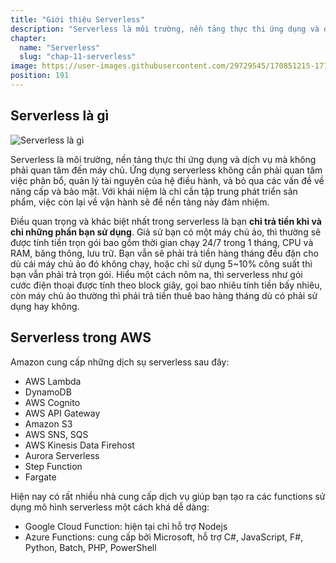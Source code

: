 ```yaml
---
title: "Giới thiệu Serverless"
description: "Serverless là môi trường, nền tảng thực thi ứng dụng và dịch vụ mà không phải quan tâm đến máy chủ. Ứng dụng serverless không cần phải quan tâm việc phân bổ, quản lý tài nguyên của hệ điều hành, và bỏ qua các vấn đề về nâng cấp và bảo mật. Với khái niệm là chỉ cần tập trung phát triển sản phẩm, việc còn lại về vận hành sẽ để nền tảng này đảm nhiệm."
chapter:
  name: "Serverless"
  slug: "chap-11-serverless"
image: https://user-images.githubusercontent.com/29729545/170851215-177f86f6-61f6-473a-a3a8-cf2d1888645c.png
position: 191
---
```


## Serverless là gì

![Serverless là gì](https://user-images.githubusercontent.com/29729545/170851215-177f86f6-61f6-473a-a3a8-cf2d1888645c.png)

Serverless là môi trường, nền tảng thực thi ứng dụng và dịch vụ mà không phải quan tâm đến máy chủ. Ứng dụng serverless không cần phải quan tâm việc phân bổ, quản lý tài nguyên của hệ điều hành, và bỏ qua các vấn đề về nâng cấp và bảo mật. Với khái niệm là chỉ cần tập trung phát triển sản phẩm, việc còn lại về vận hành sẽ để nền tảng này đảm nhiệm.

Điều quan trọng và khác biệt nhất trong serverless là bạn **chỉ trả tiền khi và chỉ những phần bạn sử dụng**. Giả sử bạn có một máy chủ ảo, thì thường sẽ được tính tiền trọn gói bao gồm thời gian chạy 24/7 trong 1 tháng, CPU và RAM, băng thông, lưu trữ. Bạn vẫn sẽ phải trả tiền hàng tháng đều đặn cho dù cái máy chủ ảo đó không chạy, hoặc chỉ sử dụng 5~10% công suất thì bạn vẫn phải trả trọn gói. Hiểu một cách nôm na, thì serverless như gói cước điện thoại được tính theo block giây, gọi bao nhiêu tính tiền bấy nhiêu, còn máy chủ ảo thường thì phải trả tiền thuê bao hàng tháng dù có phải sử dụng hay không.

## Serverless trong AWS

Amazon cung cấp những dịch sụ serverless sau đây:

- AWS Lambda
- DynamoDB
- AWS Cognito
- AWS API Gateway
- Amazon S3
- AWS SNS, SQS
- AWS Kinesis Data Firehost
- Aurora Serverless
- Step Function
- Fargate

Hiện nay có rất nhiều nhà cung cấp dịch vụ giúp bạn tạo ra các functions sử dụng mô hình serverless một cách khá dễ dàng:

- Google Cloud Function: hiện tại chỉ hỗ trợ Nodejs
- Azure Functions: cung cấp bởi Microsoft, hỗ trợ C#, JavaScript, F#, Python, Batch, PHP, PowerShell
